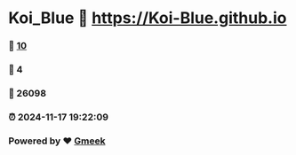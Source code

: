 # Koi_Blue :link: https://Koi-Blue.github.io 
### :page_facing_up: [10](https://Koi-Blue.github.io/tag.html) 
### :speech_balloon: 4 
### :hibiscus: 26098 
### :alarm_clock: 2024-11-17 19:22:09 
### Powered by :heart: [Gmeek](https://github.com/Meekdai/Gmeek)
